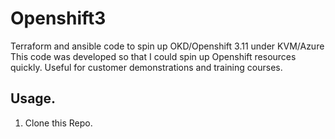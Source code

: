 # Openshift3
Terraform and ansible code to spin up OKD/Openshift 3.11 under KVM/Azure
This code was developed so that I could spin up Openshift resources quickly.
Useful for customer demonstrations and training courses.

## Usage.
1. Clone this Repo.

